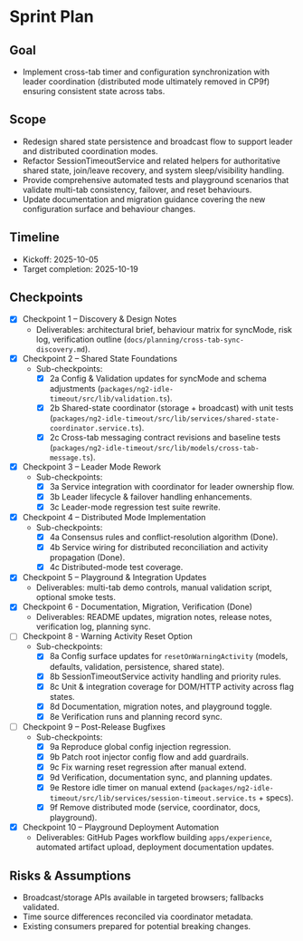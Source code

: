 # Sprint Plan

## Goal
- Implement cross-tab timer and configuration synchronization with leader coordination (distributed mode ultimately removed in CP9f) ensuring consistent state across tabs.

## Scope
- Redesign shared state persistence and broadcast flow to support leader and distributed coordination modes.
- Refactor SessionTimeoutService and related helpers for authoritative shared state, join/leave recovery, and system sleep/visibility handling.
- Provide comprehensive automated tests and playground scenarios that validate multi-tab consistency, failover, and reset behaviours.
- Update documentation and migration guidance covering the new configuration surface and behaviour changes.

## Timeline
- Kickoff: 2025-10-05
- Target completion: 2025-10-19

## Checkpoints
- [x] Checkpoint 1 – Discovery & Design Notes
  - Deliverables: architectural brief, behaviour matrix for syncMode, risk log, verification outline (`docs/planning/cross-tab-sync-discovery.md`).
- [x] Checkpoint 2 – Shared State Foundations
  - Sub-checkpoints:
    - [x] 2a Config & Validation updates for syncMode and schema adjustments (`packages/ng2-idle-timeout/src/lib/validation.ts`).
    - [x] 2b Shared-state coordinator (storage + broadcast) with unit tests (`packages/ng2-idle-timeout/src/lib/services/shared-state-coordinator.service.ts`).
    - [x] 2c Cross-tab messaging contract revisions and baseline tests (`packages/ng2-idle-timeout/src/lib/models/cross-tab-message.ts`).
- [x] Checkpoint 3 – Leader Mode Rework
  - Sub-checkpoints:
    - [x] 3a Service integration with coordinator for leader ownership flow.
    - [x] 3b Leader lifecycle & failover handling enhancements.
    - [x] 3c Leader-mode regression test suite rewrite.
- [x] Checkpoint 4 – Distributed Mode Implementation
  - Sub-checkpoints:
    - [x] 4a Consensus rules and conflict-resolution algorithm (Done).
    - [x] 4b Service wiring for distributed reconciliation and activity propagation (Done).
    - [x] 4c Distributed-mode test coverage.
- [x] Checkpoint 5 – Playground & Integration Updates
  - Deliverables: multi-tab demo controls, manual validation script, optional smoke tests.
- [x] Checkpoint 6 - Documentation, Migration, Verification (Done)
  - Deliverables: README updates, migration notes, release notes, verification log, planning sync.
- [ ] Checkpoint 8 - Warning Activity Reset Option
  - Sub-checkpoints:
    - [x] 8a Config surface updates for `resetOnWarningActivity` (models, defaults, validation, persistence, shared state).
    - [x] 8b SessionTimeoutService activity handling and priority rules.
    - [x] 8c Unit & integration coverage for DOM/HTTP activity across flag states.
    - [x] 8d Documentation, migration notes, and playground toggle.
    - [x] 8e Verification runs and planning record sync.
- [ ] Checkpoint 9 – Post-Release Bugfixes
  - Sub-checkpoints:
    - [x] 9a Reproduce global config injection regression.
    - [x] 9b Patch root injector config flow and add guardrails.
    - [x] 9c Fix warning reset regression after manual extend.
    - [x] 9d Verification, documentation sync, and planning updates.
    - [x] 9e Restore idle timer on manual extend (`packages/ng2-idle-timeout/src/lib/services/session-timeout.service.ts` + specs).
    - [x] 9f Remove distributed mode (service, coordinator, docs, playground).
- [x] Checkpoint 10 – Playground Deployment Automation
  - Deliverables: GitHub Pages workflow building `apps/experience`, automated artifact upload, deployment documentation updates.
## Risks & Assumptions
- Broadcast/storage APIs available in targeted browsers; fallbacks validated.
- Time source differences reconciled via coordinator metadata.
- Existing consumers prepared for potential breaking changes.



